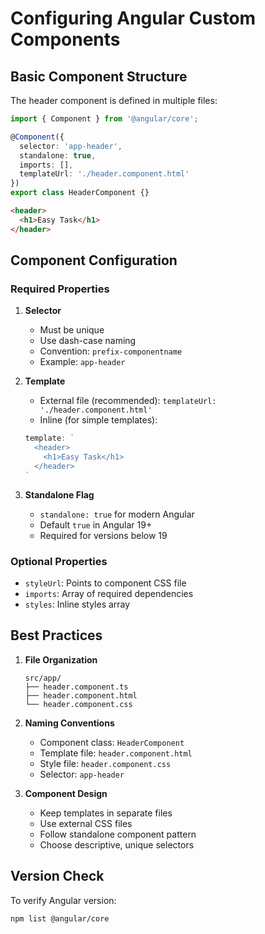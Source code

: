# Configuring Angular Custom Components

## Basic Component Structure

The header component is defined in multiple files:

````typescript
import { Component } from '@angular/core';

@Component({
  selector: 'app-header',
  standalone: true,
  imports: [],
  templateUrl: './header.component.html'
})
export class HeaderComponent {}
````

````html
<header>
  <h1>Easy Task</h1>
</header>
````

## Component Configuration

### Required Properties

1. **Selector**
   - Must be unique
   - Use dash-case naming
   - Convention: `prefix-componentname`
   - Example: `app-header`

2. **Template**
   - External file (recommended): `templateUrl: './header.component.html'`
   - Inline (for simple templates):

   ```typescript
   template: `
     <header>
       <h1>Easy Task</h1>
     </header>
   `
   ```

3. **Standalone Flag**
   - `standalone: true` for modern Angular
   - Default `true` in Angular 19+
   - Required for versions below 19

### Optional Properties

- `styleUrl`: Points to component CSS file
- `imports`: Array of required dependencies
- `styles`: Inline styles array

## Best Practices

1. **File Organization**

   ```
   src/app/
   ├── header.component.ts
   ├── header.component.html
   └── header.component.css
   ```

2. **Naming Conventions**
   - Component class: `HeaderComponent`
   - Template file: `header.component.html`
   - Style file: `header.component.css`
   - Selector: `app-header`

3. **Component Design**
   - Keep templates in separate files
   - Use external CSS files
   - Follow standalone component pattern
   - Choose descriptive, unique selectors

## Version Check

To verify Angular version:

````bash
npm list @angular/core
````
